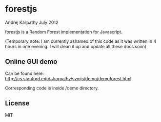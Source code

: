# forestjs
Andrej Karpathy
July 2012

forestjs is a Random Forest implementation for Javascript.

(Temporary note: I am currently ashamed of this code as it was written in 4 hours in one evening. I will clean it up and update all these docs soon)

## Online GUI demo

Can be found here: http://cs.stanford.edu/~karpathy/svmjs/demo/demoforest.html

Corresponding code is inside /demo directory.

## License
MIT
